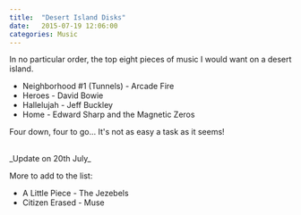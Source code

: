 ```yaml
---
title:  "Desert Island Disks"
date:   2015-07-19 12:06:00
categories: Music
---
```


In no particular order, the top eight pieces of music I would want on a desert island.

+ Neighborhood #1 (Tunnels) - Arcade Fire
+ Heroes - David Bowie
+ Hallelujah - Jeff Buckley
+ Home - Edward Sharp and the Magnetic Zeros

Four down, four to go... It's not as easy a task as it seems!

<br />
_Update on 20th July_

More to add to the list:

+ A Little Piece - The Jezebels
+ Citizen Erased - Muse
